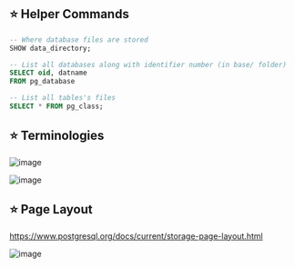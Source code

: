 ## :star: Helper Commands

```sql
-- Where database files are stored
SHOW data_directory;

-- List all databases along with identifier number (in base/ folder)
SELECT oid, datname
FROM pg_database

-- List all tables's files
SELECT * FROM pg_class;
```

## :star: Terminologies

![image](https://user-images.githubusercontent.com/28957748/121564980-36275180-ca46-11eb-8b9a-5641fca02b6d.png)

![image](https://user-images.githubusercontent.com/28957748/121569143-ae901180-ca4a-11eb-84e4-b3bf675b3b01.png)

## :star: Page Layout

https://www.postgresql.org/docs/current/storage-page-layout.html

![image](https://user-images.githubusercontent.com/28957748/121571827-af767280-ca4d-11eb-9735-19eb76594977.png)


